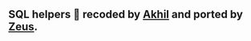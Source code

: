 ## SQL helpers 👀 recoded by [Akhil](https://github.com/AKH1LS) and ported by [Zeus](https://github.com/zeusop5).
